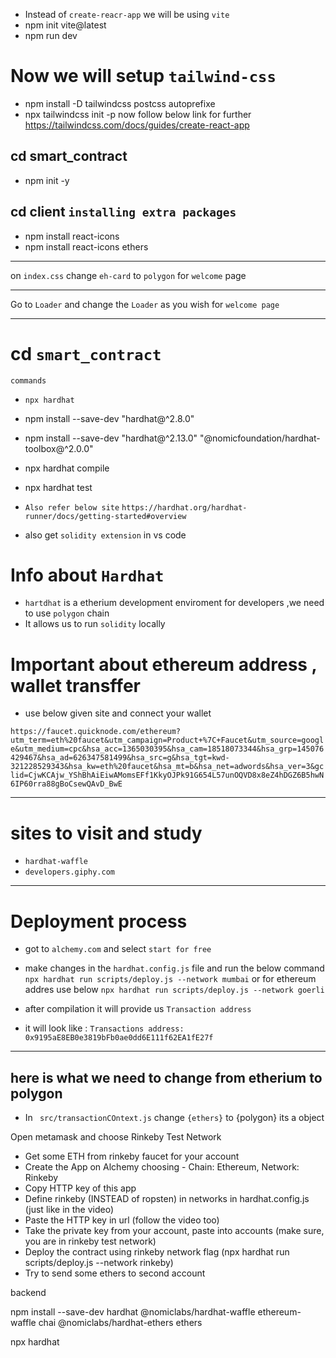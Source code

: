- Instead of `create-reacr-app` we will be using `vite`
- npm init vite@latest
- npm run dev

# Now we will setup `tailwind-css` 
-  npm install -D tailwindcss postcss autoprefixe 
- npx tailwindcss init -p
  now follow below link for further 
 https://tailwindcss.com/docs/guides/create-react-app

 ## cd smart_contract 
 - npm init -y

 ## cd client `installing extra packages` 
 - npm install react-icons
 - npm install react-icons ethers

 <hr>

 on `index.css` change `eh-card` to `polygon` for `welcome` page 

 <hr>

 Go to `Loader` and change the `Loader` as you wish for `welcome page` 

<hr>

# cd `smart_contract`
`commands`

- `npx hardhat`

- npm install --save-dev "hardhat@^2.8.0"

- npm install --save-dev "hardhat@^2.13.0" "@nomicfoundation/hardhat-toolbox@^2.0.0"

- npx hardhat compile

- npx hardhat test

- `Also refer below site`
`https://hardhat.org/hardhat-runner/docs/getting-started#overview`

- also get `solidity extension` in vs code 

# Info about `Hardhat`
- `hartdhat` is a etherium development enviroment for developers ,we need to use `polygon` chain 
- It allows us to run `solidity` locally


# Important about ethereum address , wallet transffer

- use below given site and connect your wallet 

`https://faucet.quicknode.com/ethereum?utm_term=eth%20faucet&utm_campaign=Product+%7C+Faucet&utm_source=google&utm_medium=cpc&hsa_acc=1365030395&hsa_cam=18518073344&hsa_grp=145076429467&hsa_ad=626347581499&hsa_src=g&hsa_tgt=kwd-321228529343&hsa_kw=eth%20faucet&hsa_mt=b&hsa_net=adwords&hsa_ver=3&gclid=CjwKCAjw_YShBhAiEiwAMomsEFf1KkyOJPk91G654L57unOQVD8x8eZ4hDGZ6B5hwN6IP60rra88gBoCsewQAvD_BwE` 

<hr>

# sites to visit and study
- `hardhat-waffle`
- `developers.giphy.com` 

<hr>

# Deployment process
- got to `alchemy.com` and select `start for free`

- make changes in the `hardhat.config.js` file and run the below command
 `npx hardhat run scripts/deploy.js --network mumbai`
          or for ethereum addres use below
 `npx hardhat run scripts/deploy.js --network goerli`
 - after compilation it will provide us `Transaction address` 
 - it will look like : `Transactions address:  0x9195aE8EB0e3819bFb0ae0dd6E111f62EA1fE27f`

 <hr>

 ## here is what we need to change from etherium to polygon 
 - In ` src/transactionCOntext.js` change `{ethers}` to {polygon} its a object 


  Open metamask and choose Rinkeby Test Network
- Get some ETH from rinkeby faucet for your account
- Create the App on Alchemy choosing - Chain: Ethereum, Network: Rinkeby
- Copy HTTP key of this app
- Define rinkeby (INSTEAD of ropsten) in networks in hardhat.config.js (just like in the video)
- Paste the HTTP key in url (follow the video too)
- Take the private key from your account, paste into accounts (make sure, you are in rinkeby test network)
- Deploy the contract using rinkeby network flag (npx hardhat run scripts/deploy.js --network rinkeby)
- Try to send some ethers to second account

backend 

npm install --save-dev hardhat @nomiclabs/hardhat-waffle ethereum-waffle chai @nomiclabs/hardhat-ethers ethers

npx hardhat
 